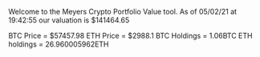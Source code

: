 Welcome to the Meyers Crypto Portfolio Value tool. 
As of 05/02/21 at 19:42:55 our valuation is $141464.65 

BTC Price = $57457.98
 ETH Price = $2988.1
BTC Holdings = 1.06BTC
 ETH holdings = 26.960005962ETH 
